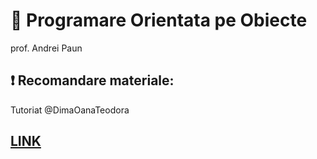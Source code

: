 # 🦚 Programare Orientata pe Obiecte
prof. Andrei Paun

## ❗ Recomandare materiale: 
Tutoriat @DimaOanaTeodora
## [LINK](https://github.com/DimaOanaTeodora/Tutoriat-POO-2022)
